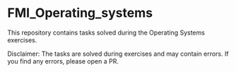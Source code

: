 # FMI_Operating_systems
This repository contains tasks solved during the Operating Systems exercises.

Disclaimer: The tasks are solved during exercises and may contain errors. If you find any errors, please open a PR.
